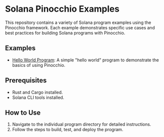 # Solana Pinocchio Examples

This repository contains a variety of Solana program examples using the Pinocchio framework. Each example demonstrates specific use cases and best practices for building Solana programs with Pinocchio.

## Examples

- [Hello World Program](pinocchio-hello-world/README.md): A simple "hello world" program to demonstrate the basics of using Pinocchio.

## Prerequisites

- Rust and Cargo installed.
- Solana CLI tools installed.

## How to Use

1. Navigate to the individual program directory for detailed instructions.
2. Follow the steps to build, test, and deploy the program.

